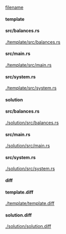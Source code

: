 
[filename](./template/README.md ':include')

<!-- slide:break -->

<!-- tabs:start -->

#### **template**

<!-- tabs:start -->

#### **<span class="file-template file-modified">src/balances.rs</span>**

[./template/src/balances.rs](./template/src/balances.rs ':include :type=code rust')

#### **<span class="file-template file-modified">src/main.rs</span>**

[./template/src/main.rs](./template/src/main.rs ':include :type=code rust')

#### **<span class="file-template file-modified">src/system.rs</span>**

[./template/src/system.rs](./template/src/system.rs ':include :type=code rust')



<!-- tabs:end -->

#### **solution**

<!-- tabs:start -->

#### **<span class="file-solution file-modified">src/balances.rs</span>**

[./solution/src/balances.rs](./solution/src/balances.rs ':include :type=code rust')

#### **<span class="file-solution file-modified">src/main.rs</span>**

[./solution/src/main.rs](./solution/src/main.rs ':include :type=code rust')

#### **<span class="file-solution file-modified">src/system.rs</span>**

[./solution/src/system.rs](./solution/src/system.rs ':include :type=code rust')



<!-- tabs:end -->

#### **diff**

<!-- tabs:start -->

#### **template.diff**

[./template/template.diff](./template/template.diff ':include :type=code diff')

#### **solution.diff**

[./solution/solution.diff](./solution/solution.diff ':include :type=code diff')



<!-- tabs:end -->

<!-- tabs:end -->

